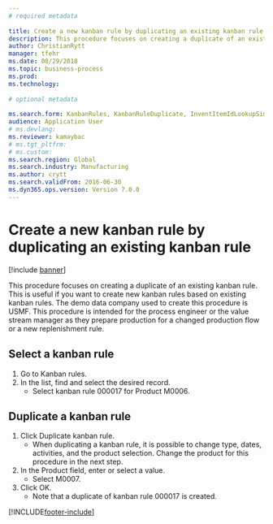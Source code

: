 ```yaml
--- 
# required metadata 
 
title: Create a new kanban rule by duplicating an existing kanban rule
description: This procedure focuses on creating a duplicate of an existing kanban rule. 
author: ChristianRytt
manager: tfehr 
ms.date: 08/29/2018
ms.topic: business-process 
ms.prod:  
ms.technology:  
 
# optional metadata 
 
ms.search.form: KanbanRules, KanbanRuleDuplicate, InventItemIdLookupSimple   
audience: Application User 
# ms.devlang:  
ms.reviewer: kamaybac
# ms.tgt_pltfrm:  
# ms.custom:  
ms.search.region: Global
ms.search.industry: Manufacturing
ms.author: crytt
ms.search.validFrom: 2016-06-30 
ms.dyn365.ops.version: Version 7.0.0 
---
```

# Create a new kanban rule by duplicating an existing kanban rule

[!include [banner](../../includes/banner.md)]

This procedure focuses on creating a duplicate of an existing kanban rule. This is useful if you want to create new kanban rules based on existing kanban rules. The demo data company used to create this procedure is USMF. This procedure is intended for the process engineer or the value stream manager as they prepare production for a changed production flow or a new replenishment rule.


## Select a kanban rule
1. Go to Kanban rules.
2. In the list, find and select the desired record.
    * Select kanban rule 000017 for Product M0006.  

## Duplicate a kanban rule
1. Click Duplicate kanban rule.
    * When duplicating a kanban rule, it is possible to change type, dates, activities, and the product selection. Change the product for this procedure in the next step.  
2. In the Product field, enter or select a value.
    * Select M0007.  
3. Click OK.
    * Note that a duplicate of kanban rule 000017 is created.    



[!INCLUDE[footer-include](../../../includes/footer-banner.md)]